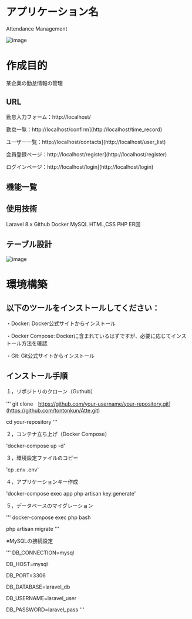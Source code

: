 # アプリケーション名
Attendance Management

![image](https://github.com/user-attachments/assets/58f8d71b-ddc7-4ddd-b8ed-f224aaf8fe1e)

# 作成目的
某企業の勤怠情報の管理

## URL
勤怠入力フォーム：http://localhost/

勤怠一覧：http://localhost/confirm](http://localhost/time_record)

ユーザー一覧：http://localhost/contacts](http://localhost/user_list)

会員登録ページ：http://localhost/register](http://localhost/register)

ログインページ：http://localhost/login](http://localhost/login)

## 機能一覧

## 使用技術

Laravel 8.x
Github
Docker
MySQL
HTML,CSS
PHP
ER図

## テーブル設計

![image](https://github.com/user-attachments/assets/962268a8-6047-4743-b3fd-c8a617397189)


# 環境構築

## 以下のツールをインストールしてください：

・Docker: Docker公式サイトからインストール

・Docker Compose: Dockerに含まれているはずですが、必要に応じてインストール方法を確認

・Git: Git公式サイトからインストール

## インストール手順

１，リポジトリのクローン（Guthub）

'''
git clone　https://github.com/your-username/your-repository.git](https://github.com/tontonkun/Atte.git)

cd your-repository
'''

２，コンテナ立ち上げ（Docker Compose）

'docker-compose up -d'

３，環境設定ファイルのコピー

'cp .env .env'

４，アプリケーションキー作成

'docker-compose exec app php artisan key:generate'

５，データベースのマイグレーション

'''
docker-compose exec php bash

php artisan migrate
'''



※MySQLの接続設定

'''
DB_CONNECTION=mysql

DB_HOST=mysql

DB_PORT=3306

DB_DATABASE=laravel_db

DB_USERNAME=laravel_user

DB_PASSWORD=laravel_pass
'''




